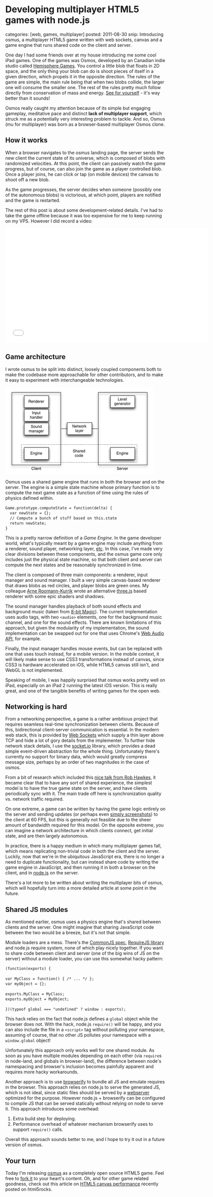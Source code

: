 Developing multiplayer HTML5 games with node.js
===============================================
categories: [web, games, multiplayer]
posted: 2011-08-30
snip: Introducing osmus, a multiplayer HTML5 game written with web sockets, canvas
  and a game engine that runs shared code on the client and server.




One day I had some friends over at my house introducing me some cool iPad
games. One of the games was Osmos, developed by an Canadian indie studio called
[Hemisphere Games][hg]. You control a little blob that floats in 2D space, and
the only thing your blob can do is shoot pieces of itself in a given
direction, which propels it in the opposite direction. The rules of the game
are simple, the main rule being that when two blobs collide, the larger one
will consume the smaller one. The rest of the rules pretty much follow directly
from conservation of mass and energy. [See for yourself][osmos] - it's way
better than it sounds!

Osmos really caught my attention because of its simple but engaging gameplay,
meditative pace and distinct **lack of multiplayer support**, which struck me
as a potentially very interesting problem to tackle. And so, Osmus (mu for
multiplayer) was born as a browser-based multiplayer Osmos clone.

## How it works

When a browser navigates to the osmus landing page, the server sends the new
client the current state of its universe, which is composed of blobs with
randomized velocities. At this point, the client can passively watch the game
progress, but of course, can also join the game as a player controlled blob.
Once a player joins, he can click or tap (on mobile devices) the canvas to
shoot off a new blob.

As the game progresses, the server decides when someone (possibly one of the
autonomous blobs) is victorious, at which point, players are notified and the
game is restarted.

The rest of this post is about some development-related details. I've had to take the game offline because it was too expensive for me to keep running on my VPS.
However I did record a video:

<iframe width="640" height="360" src="//www.youtube.com/embed/NiPZK3g_i1M" frameborder="0" allowfullscreen></iframe>

## Game architecture

I wrote osmus to be split into distinct, loosely coupled components both to
make the codebase more approachable for other contributors, and to make it easy
to experiment with interchangeable technologies.

![architecture][]

Osmus uses a shared game engine that runs in both the browser and on
the server. The engine is a simple state machine whose primary function
is to compute the next game state as a function of time using the rules of
physics defined within.

    Game.prototype.computeState = function(delta) {
      var newState = {};
      // Compute a bunch of stuff based on this.state
      return newState;
    }

This is a pretty narrow definition of a *Game Engine*. In the game developer
world, what's typically meant by a game engine may include anything from a
renderer, sound player, networking layer, [etc][engine]. In this case, I've
made very clear divisions between these components, and the osmus game core
only includes just the physical state machine, so that both client and server
can compute the next states and be reasonably synchronized in time.

The client is composed of three main components: a renderer, input
manager and sound manager. I built a very simple canvas-based renderer
that draws blobs as red circles, and player blobs are green ones. My
colleague [Arne Roomann-Kurrik][arne] wrote an alternative
[three.js][3js] based renderer with some epic shaders and shadows.

The sound manager handles playback of both sound effects and background music
(taken from [8-bit Magic][8bit]). The current implementation uses audio tags,
with two `<audio>` elements, one for the background music channel, and one for
the sound effects. There are known limitations of this approach, but given the
modularity of my implementation, the sound implementation can be swapped out
for one that uses Chrome's [Web Audio API][webaudio], for example.

Finally, the input manager handles mouse events, but can be replaced with one
that uses touch instead, for a mobile version. In the mobile context, it will
likely make sense to use CSS3 transformations instead of canvas, since CSS3 is
hardware accelerated on iOS, while HTML5 canvas still isn't, and WebGL is not
implemented.

Speaking of mobile, I was happily surprised that osmus works pretty well on
iPad, especially on an iPad 2 running the latest iOS version. This is really
great, and one of the tangible benefits of writing games for the open web.

## Networking is hard

From a networking perspective, a game is a rather ambitious project that
requires seamless real-time synchronization between clients. Because of this,
bidirectional client-server communication is essential. In the modern web
stack, this is provided by [Web Sockets][sockets] which supply a thin layer
above TCP and hide a lot of gory details from the implementer. To further hide
network stack details, I use the [socket.io][] library, which provides a dead
simple event-driven abstraction for the whole thing. Unfortunately there's
currently no support for binary data, which would greatly compress message
size, perhaps by an order of two magnitudes in the case of osmos.

From a bit of research which included this [nice talk from Rob Hawkes][rob], it
became clear that to have any sort of shared experience, the simplest model is
to have the true game state on the server, and have clients periodically sync
with it. The main trade off here is synchronization quality vs. network
traffic required.

On one extreme, a game can be written by having the game logic entirely on the
server and sending updates (or perhaps even [simply screenshots][onlive]) to
the client at 60 FPS, but this is generally not feasible due to the sheer
amount of bandwidth required for this model. On the opposite extreme, you can
imagine a network architecture in which clients connect, get initial state, and
are then largely autonomous.

In practice, there is a happy medium in which many multiplayer games fall,
which means replicating non-trivial code in both the client and the server.
Luckily, now that we're in the ubiquitous JavaScript era, there is no longer a
need to duplicate functionality, but can instead share code by writing the game
engine in JavaScript, and then running it in both a browser on the client, and
in [node.js][] on the server.

There's a lot more to be written about writing the multiplayer bits of osmus,
which will hopefully turn into a more detailed article at some point in the
future.

## Shared JS modules

As mentioned earlier, osmus uses a physics engine that's shared between clients
and the server. One might imagine that sharing JavaScript code between the two
would be a breeze, but it's not that simple.

Module loaders are a mess. There's the [CommonJS spec][commonjs],
[RequireJS library][requirejs] and node.js require system, none of which play
nicely together. If you want to share code between client and server (one of
the big wins of JS on the server) without a module loader, you can use this
somewhat hacky pattern:

    (function(exports) {

    var MyClass = function() { /* ... */ };
    var myObject = {};

    exports.MyClass = MyClass;
    exports.myObject = MyObject;

    })(typeof global === "undefined" ? window : exports);

This hack relies on the fact that node.js defines a `global` object while the
browser does not. With the hack, node.js `require()` will be happy, and you can
also include the file in a `<script>` tag without polluting your namespace,
assuming of course, that no other JS pollutes your namespace with a
`window.global` object!

Unfortunately this approach only works well for one shared module. As soon as
you have multiple modules depending on each other (via `require`s in node-land,
and globals in browser-land), the difference between node's namespacing and
browser's inclusion becomes painfully apparent and requires more hacky
workarounds.

Another approach is to use [browserify][] to bundle all JS and emulate
requires in the browser. This approach relies on node.js to serve the
generated JS, which is not ideal, since static files should be served by a
[webserver][nginx] optimized for the purpose. However node.js + browserify can
be configured to compile JS that can be served statically without relying on
node to serve it. This approach introduces some overhead:

1. Extra build step for deploying.
2. Performance overhead of whatever mechanism browserify uses to support
   `require()` calls.

Overall this approach sounds better to me, and I hope to try it out in a future
version of osmus.

## Your turn

Today I'm releasing [osmus][] as a completely open source HTML5 game. Feel
free to [fork it][git] to your heart's content. Oh, and for other game related
goodness, check out this article on [HTML5 canvas performance][h5r] recently
posted on html5rocks.


[browserify]: http://substack.net/posts/24ab8c/browserify-browser-side-require-for-your-node-js
[8bit]: http://feryl.bandcamp.com/album/8-bit-magic-a-module-chiptune-collection
[hg]: http://www.hemispheregames.com
[architecture]: osmus-architecture.png
[state]: osmus-state.png
[node.js]: http://nodejs.org/
[osmus]: http://o.smus.com/
[socket.io]: http://socket.io/
[sockets]: http://dev.w3.org/html5/websockets/
[arne]: http://twitter.com/kurrik
[webaudio]: https://dvcs.w3.org/hg/audio/raw-file/tip/webaudio/specification.html
[audiodata]: https://wiki.mozilla.org/Audio_Data_API
[3js]: https://github.com/mrdoob/three.js/
[engine]: http://en.wikipedia.org/wiki/Game_engine
[rob]: http://www.youtube.com/watch?v=zj1qTrpuXJ8
[git]: https://github.com/borismus/osmus
[canvasperf]: http://www.html5rocks.com/en/tutorials/canvas/performance/
[osmos]: http://www.youtube.com/watch?v=pso6UBicLWU
[h5r]: http://www.html5rocks.com/en/tutorials/canvas/performance/
[onlive]: http://www.onlive.com/
[commonjs]: http://www.commonjs.org/
[requirejs]: http://requirejs.org/
[nginx]: http://nginx.net/


